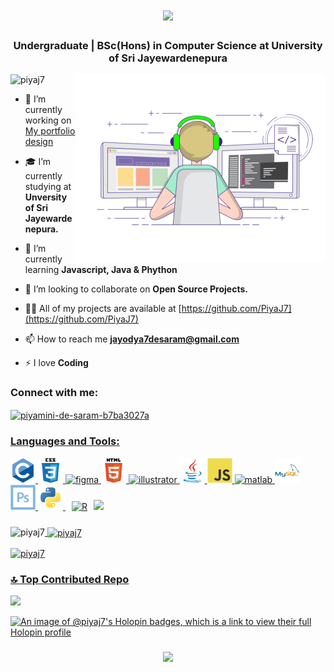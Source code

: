 <h1 align="center">
    <img src="https://readme-typing-svg.herokuapp.com/?font=Righteous&size=35&center=true&vCenter=true&width=610&height=70&duration=5000&lines=Hi+👋,+I'm+Piyamini+Jayodya+De+Saram;" />
</h1>
<h3 align="center">Undergraduate | BSc(Hons) in Computer Science at University of Sri Jayewardenepura</h3>
<img align="right" alt="Coding" width="400" src="https://raw.githubusercontent.com/devSouvik/devSouvik/master/gif3.gif">

<p align="left"> <img src="https://komarev.com/ghpvc/?username=piyaj7&label=Profile%20views&color=0e75b6&style=flat" alt="piyaj7" /> </p>

- 🔭 I’m currently working on [My portfolio design](https://github.com/PiyaJ7/Personal-Portfolio)

- 🎓 I’m currently studying at **Unversity of Sri Jayewardenepura.**

- 🌱 I’m currently learning **Javascript, Java & Phython**

- 👯 I’m looking to collaborate on **Open Source Projects.**

- 👨‍💻 All of my projects are available at [https://github.com/PiyaJ7](https://github.com/PiyaJ7)

- 📫 How to reach me **jayodya7desaram@gmail.com**

- ⚡ I love **Coding**

<h3 align="left">Connect with me:</h3>
<p align="left">
<a href="https://linkedin.com/in/piyamini-de-saram-b7ba3027a" target="blank"><img align="center" src="https://raw.githubusercontent.com/rahuldkjain/github-profile-readme-generator/master/src/images/icons/Social/linked-in-alt.svg" alt="piyamini-de-saram-b7ba3027a" height="30" width="40" /></a><a href="https://discord.gg/discordapp.com/users/piyaminidesaram" target="blank">
</p>

<h3 align="left">Languages and Tools:</h3>
<p align="left"> <a href="https://www.cprogramming.com/" target="_blank" rel="noreferrer"> <img src="https://raw.githubusercontent.com/devicons/devicon/master/icons/c/c-original.svg" alt="c" width="40" height="40"/> </a> <a href="https://www.w3schools.com/css/" target="_blank" rel="noreferrer"> <img src="https://raw.githubusercontent.com/devicons/devicon/master/icons/css3/css3-original-wordmark.svg" alt="css3" width="40" height="40"/> </a> <a href="https://www.figma.com/" target="_blank" rel="noreferrer"> <img src="https://www.vectorlogo.zone/logos/figma/figma-icon.svg" alt="figma" width="40" height="40"/> </a> <a href="https://www.w3.org/html/" target="_blank" rel="noreferrer"> <img src="https://raw.githubusercontent.com/devicons/devicon/master/icons/html5/html5-original-wordmark.svg" alt="html5" width="40" height="40"/> </a> <a href="https://www.adobe.com/in/products/illustrator.html" target="_blank" rel="noreferrer"> <img src="https://www.vectorlogo.zone/logos/adobe_illustrator/adobe_illustrator-icon.svg" alt="illustrator" width="40" height="40"/> </a> <a href="https://www.java.com" target="_blank" rel="noreferrer"> <img src="https://raw.githubusercontent.com/devicons/devicon/master/icons/java/java-original.svg" alt="java" width="40" height="40"/> </a> <a href="https://developer.mozilla.org/en-US/docs/Web/JavaScript" target="_blank" rel="noreferrer"> <img src="https://raw.githubusercontent.com/devicons/devicon/master/icons/javascript/javascript-original.svg" alt="javascript" width="40" height="40"/> </a> <a href="https://www.mathworks.com/" target="_blank" rel="noreferrer"> <img src="https://upload.wikimedia.org/wikipedia/commons/2/21/Matlab_Logo.png" alt="matlab" width="40" height="40"/> </a> <a href="https://www.mysql.com/" target="_blank" rel="noreferrer"> <img src="https://raw.githubusercontent.com/devicons/devicon/master/icons/mysql/mysql-original-wordmark.svg" alt="mysql" width="40" height="40"/> </a> <a href="https://www.photoshop.com/en" target="_blank" rel="noreferrer"> <img src="https://raw.githubusercontent.com/devicons/devicon/master/icons/photoshop/photoshop-line.svg" alt="photoshop" width="40" height="40"/> </a>
<a href="https://www.python.org" target="_blank" rel="noreferrer"> <img src="https://raw.githubusercontent.com/devicons/devicon/master/icons/python/python-original.svg" alt="python" width="40" height="40"/> <a href="https://www.r-project.org/" target="_blank"><img style="margin: 10px" src="https://profilinator.rishav.dev/skills-assets/r.svg" alt="R" height="50" /><img src="https://skillicons.dev/icons?i=vscode,github" /></p>
<p><img align="left" src="https://github-readme-stats.vercel.app/api/top-langs?username=piyaj7&sshow_icons=true&locale=en&layout=compact" alt="piyaj7" /></p>

<p>&nbsp;<img align="center" src="https://github-readme-stats.vercel.app/api?username=piyaj7&show_icons=true&locale=en" alt="piyaj7" /></p>

<p><img align="center" src="https://github-readme-streak-stats.herokuapp.com/?user=piyaj7&" alt="piyaj7" /></p>

### 🔝 Top Contributed Repo
![](https://github-contributor-stats.vercel.app/api?username=piyaj7&limit=5&theme=flat&combine_all_yearly_contributions=true)

[![An image of @piyaj7's Holopin badges, which is a link to view their full Holopin profile](https://holopin.me/piyaj7)](https://holopin.io/@piyaj7)

<h3 align="center">
    <img src="https://readme-typing-svg.herokuapp.com/?font=Righteous&size=25&center=true&vCenter=true&width=610&height=70&duration=4000&lines=Thanks+for+visiting!+✌️;">
</h3>

<br/>

